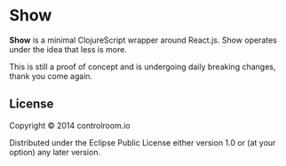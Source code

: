 # Show

**Show** is a minimal ClojureScript wrapper around React.js. Show operates under
the idea that less is more.

This is still a proof of concept and is undergoing daily breaking changes, thank
you come again.

## License

Copyright © 2014 controlroom.io

Distributed under the Eclipse Public License either version 1.0 or (at
your option) any later version.
